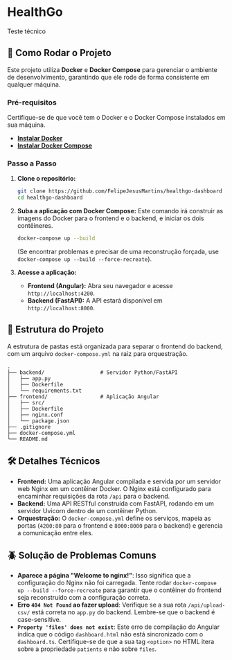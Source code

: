 # HealthGo

Teste técnico

## 🚀 Como Rodar o Projeto

Este projeto utiliza **Docker** e **Docker Compose** para gerenciar o ambiente de desenvolvimento, garantindo que ele rode de forma consistente em qualquer máquina.

### Pré-requisitos

Certifique-se de que você tem o Docker e o Docker Compose instalados em sua máquina.

  * [**Instalar Docker**](https://docs.docker.com/get-docker/)
  * [**Instalar Docker Compose**](https://docs.docker.com/compose/install/)

### Passo a Passo

1.  **Clone o repositório:**

    ```bash
    git clone https://github.com/FelipeJesusMartins/healthgo-dashboard
    cd healthgo-dashboard
    ```

2.  **Suba a aplicação com Docker Compose:**
    Este comando irá construir as imagens do Docker para o frontend e o backend, e iniciar os dois contêineres.

    ```bash
    docker-compose up --build
    ```

    (Se encontrar problemas e precisar de uma reconstrução forçada, use `docker-compose up --build --force-recreate`).

3.  **Acesse a aplicação:**

      * **Frontend (Angular):** Abra seu navegador e acesse `http://localhost:4200`.
      * **Backend (FastAPI):** A API estará disponível em `http://localhost:8000`.

## 📁 Estrutura do Projeto

A estrutura de pastas está organizada para separar o frontend do backend, com um arquivo `docker-compose.yml` na raiz para orquestração.

```
.
├── backend/                  # Servidor Python/FastAPI
│   ├── app.py
│   ├── Dockerfile
│   └── requirements.txt
├── frontend/                 # Aplicação Angular
│   ├── src/
│   ├── Dockerfile
│   ├── nginx.conf
│   └── package.json
├── .gitignore
├── docker-compose.yml
└── README.md
```

## 🛠️ Detalhes Técnicos

  * **Frontend:** Uma aplicação Angular compilada e servida por um servidor web Nginx em um contêiner Docker. O Nginx está configurado para encaminhar requisições da rota `/api` para o backend.
  * **Backend:** Uma API RESTful construída com FastAPI, rodando em um servidor Uvicorn dentro de um contêiner Python.
  * **Orquestração:** O `docker-compose.yml` define os serviços, mapeia as portas (`4200:80` para o frontend e `8000:8000` para o backend) e gerencia a comunicação entre eles.

## 🪲 Solução de Problemas Comuns

  * **Aparece a página "Welcome to nginx\!"**: Isso significa que a configuração do Nginx não foi carregada. Tente rodar `docker-compose up --build --force-recreate` para garantir que o contêiner do frontend seja reconstruído com a configuração correta.
  * **Erro `404 Not Found` ao fazer upload**: Verifique se a sua rota `/api/upload-csv/` está correta no `app.py` do backend. Lembre-se que o backend é case-sensitive.
  * **`Property 'files' does not exist`**: Este erro de compilação do Angular indica que o código `dashboard.html` não está sincronizado com o `dashboard.ts`. Certifique-se de que a sua tag `<option>` no HTML itera sobre a propriedade `patients` e não sobre `files`.